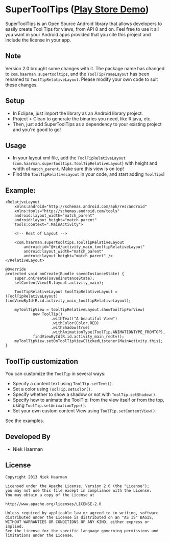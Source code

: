 SuperToolTips ([Play Store Demo][1])
===========

SuperToolTips is an Open Source Android library that allows developers to easily create Tool Tips for views, from API 8 and on.
Feel free to use it all you want in your Android apps provided that you cite this project and include the license in your app.

Note
-----
Version 2.0 brought some changes with it. The package name has changed to `com.haarman.supertooltips`, and the `ToolTipFrameLayout` has been renamed to `ToolTipRelativeLayout`. Please modify your own code to suit these changes.

Setup
-----
* In Eclipse, just import the library as an Android library project.
* Project > Clean to generate the binaries you need, like R.java, etc.
* Then, just add SuperToolTips as a dependency to your existing project and you're good to go!

Usage
-----

* In your layout xml file, add the `ToolTipRelativeLayout` (`com.haarman.supertooltips.ToolTipRelativeLayout`) with height and width of `match_parent`. Make sure this view is on top!
* Find the `ToolTipRelativeLayout` in your code, and start adding `ToolTips`!

Example:
-----

	<RelativeLayout
		xmlns:android="http://schemas.android.com/apk/res/android"
		xmlns:tools="http://schemas.android.com/tools"
		android:layout_width="match_parent"
		android:layout_height="match_parent"	
		tools:context=".MainActivity">

		<!-- Rest of Layout -->

		<com.haarman.supertooltips.ToolTipRelativeLayout
			android:id="@+id/activity_main_tooltipRelativeLayout"
			android:layout_width="match_parent"
			android:layout_height="match_parent" />
	</RelativeLayout>

	@Override
    protected void onCreate(Bundle savedInstanceState) {
        super.onCreate(savedInstanceState);
        setContentView(R.layout.activity_main);

        ToolTipRelativeLayout toolTipRelativeLayout = (ToolTipRelativeLayout) findViewById(R.id.activity_main_tooltipRelativeLayout);
		
		myToolTipView = toolTipRelativeLayout.showToolTipForView(
                new ToolTip()
                        .withText("A beautiful View")
                        .withColor(Color.RED)
                        .withShadow(true)
						.withAnimationType(ToolTip.ANIMATIONTYPE_FROMTOP),
                findViewById(R.id.activity_main_redtv));
        myToolTipView.setOnToolTipViewClickedListener(MainActivity.this);
	}
	
	

ToolTip customization
-----
You can customize the `ToolTip` in several ways:

* Specify a content text using `ToolTip.setText()`.
* Set a color using `ToolTip.setColor()`.
* Specify whether to show a shadow or not with `ToolTip.setShadow()`.
* Specify how to animate the ToolTip: from the view itself or from the top, using `ToolTip.setAnimationType()`.
* Set your own custom content View using `ToolTip.setContentView()`.

See the examples.

Developed By
-----
* Niek Haarman

License
-----

	Copyright 2013 Niek Haarman

	Licensed under the Apache License, Version 2.0 (the "License");
	you may not use this file except in compliance with the License.
	You may obtain a copy of the License at

	http://www.apache.org/licenses/LICENSE-2.0

	Unless required by applicable law or agreed to in writing, software
	distributed under the License is distributed on an "AS IS" BASIS,
	WITHOUT WARRANTIES OR CONDITIONS OF ANY KIND, either express or implied.
	See the License for the specific language governing permissions and
	limitations under the License.

 [1]: https://play.google.com/store/apps/details?id=com.haarman.supertooltips